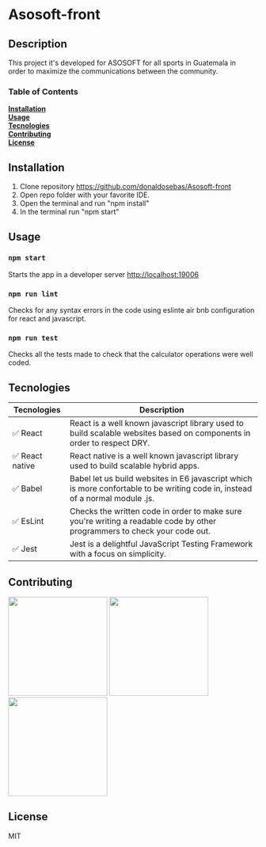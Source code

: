 # Asosoft-front
## Description
This project it's developed for ASOSOFT for all sports in Guatemala in \
order to maximize the communications between the community.

### Table of Contents
**[Installation](#Installation)**<br>
**[Usage](#Usage)**<br>
**[Tecnologies](#Tecnologies)**<br>
**[Contributing](#Contributing)**<br>
**[License](#License)**<br>

## Installation

1. Clone repository https://github.com/donaldosebas/Asosoft-front <br/>
2. Open repo folder with your favorite IDE.
3. Open the terminal and run "npm install"
5. In the terminal run "npm start"

## Usage

### `npm start`

Starts the app in a developer server <a href="http://localhost:19006">http://localhost:19006</a>

### `npm run lint`

Checks for any syntax errors in the code using eslinte air bnb configuration for react and javascript.

### `npm run test`

Checks all the tests made to check that the calculator operations were well coded.

## Tecnologies 
Tecnologies    | Description
----------------|---------------------------------------------------------
✅ React       | React is a well known javascript library used to build scalable websites based on components in order to respect DRY.
✅ React native      | React native is a well known javascript library used to build scalable hybrid apps.
✅ Babel	    	| Babel let us build websites in E6 javascript which is more confortable to be writing code in, instead of a normal module .js.
✅ EsLint     	| Checks the written code in order to make sure you're writing a readable code by other programmers to check your code out.
✅ Jest     	| Jest is a delightful JavaScript Testing Framework with a focus on simplicity. 

## Contributing
<a href="https://github.com/Sebasssiu"><img src="https://avatars.githubusercontent.com/u/54748964?v=4" height="200"></a>
<a href="https://github.com/jurhs2000"><img src="https://avatars.githubusercontent.com/u/42546972?v=4" height="200"></a>
<a href="https://github.com/bryannalfaro"><img src="https://avatars.githubusercontent.com/u/46506166?v=4" height="200"></a>
## License
MIT
